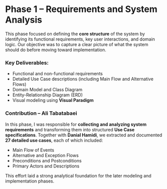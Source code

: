 #  Phase 1 – Requirements and System Analysis

This phase focused on defining the **core structure** of the system by identifying its functional requirements, key user interactions, and domain logic. Our objective was to capture a clear picture of what the system should do before moving toward implementation.

###  Key Deliverables:

- Functional and non-functional requirements
- Detailed Use Case descriptions (including Main Flow and Alternative Flows)
- Domain Model and Class Diagram
- Entity-Relationship Diagram (ERD)
- Visual modeling using **Visual Paradigm**
###  Contribution – Ali Tabatabaei

In this phase, I was responsible for **collecting and analyzing system requirements** and transforming them into structured **Use Case specifications**. Together with **Danial Hamidi**, we extracted and documented **27 detailed use cases**, each of which included:

- Main Flow of Events  
- Alternative and Exception Flows  
- Preconditions and Postconditions  
- Primary Actors and Descriptions

This effort laid a strong analytical foundation for the later modeling and implementation phases.
